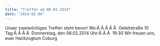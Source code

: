```yaml
---
title: "Treffen am 06.02.2014"
date: "2014-02-04"
---
```


Unser zweiwöchiges Treffen steht bevor! Wo:Â Â Â Â Â  Geleitstraße 10 Tag:Â Â Â Â  Donnerstag, den 06.02.2014 Uhr:Â Â Â  19:30 Wir freuen uns, euer Hackzogtum Coburg
